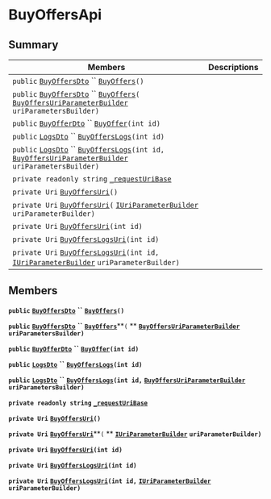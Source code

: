 # BuyOffersApi

## Summary

| Members                                                                                                                                                                                                                                                                                                                                                                                           | Descriptions |
| ------------------------------------------------------------------------------------------------------------------------------------------------------------------------------------------------------------------------------------------------------------------------------------------------------------------------------------------------------------------------------------------------- | ------------ |
| `public` [`BuyOffersDto`](AtomicMarketApiClient--BuyOffers--BuyOffersDto.md) `` [`BuyOffers`](AtomicMarketApiClient--BuyOffers--BuyOffersApi.md#class\_atomic\_market\_api\_client\_1\_1\_buy\_offers\_1\_1\_buy\_offers\_api\_1a0e6b99940a905cfd19485063f9fd0b3a)`()`                                                                                                                            |              |
| `public` [`BuyOffersDto`](AtomicMarketApiClient--BuyOffers--BuyOffersDto.md) `` [`BuyOffers`](AtomicMarketApiClient--BuyOffers--BuyOffersApi.md#class\_atomic\_market\_api\_client\_1\_1\_buy\_offers\_1\_1\_buy\_offers\_api\_1a10d849398ec68f3b4ab532a305338392)`(` [`BuyOffersUriParameterBuilder`](AtomicMarketApiClient--BuyOffers--BuyOffersUriParameterBuilder.md) `uriParametersBuilder)` |              |
| `public` [`BuyOfferDto`](AtomicMarketApiClient--BuyOffers--BuyOfferDto.md) `` [`BuyOffer`](AtomicMarketApiClient--BuyOffers--BuyOffersApi.md#class\_atomic\_market\_api\_client\_1\_1\_buy\_offers\_1\_1\_buy\_offers\_api\_1a93bddeca4f54c498859c1971d6e1e880)`(int id)`                                                                                                                         |              |
| `public` [`LogsDto`](AtomicMarketApiClient--LogsDto.md) `` [`BuyOffersLogs`](AtomicMarketApiClient--BuyOffers--BuyOffersApi.md#class\_atomic\_market\_api\_client\_1\_1\_buy\_offers\_1\_1\_buy\_offers\_api\_1a34728ea9bf4b7355eaeb587ab801b9ad)`(int id)`                                                                                                                                       |              |
| `public` [`LogsDto`](AtomicMarketApiClient--LogsDto.md) `` [`BuyOffersLogs`](AtomicMarketApiClient--BuyOffers--BuyOffersApi.md#class\_atomic\_market\_api\_client\_1\_1\_buy\_offers\_1\_1\_buy\_offers\_api\_1a87428b414e7c5c121c4a674044092edd)`(int id,` [`BuyOffersUriParameterBuilder`](AtomicMarketApiClient--BuyOffers--BuyOffersUriParameterBuilder.md) `uriParametersBuilder)`           |              |
| `private readonly string` [`_requestUriBase`](AtomicMarketApiClient--BuyOffers--BuyOffersApi.md#class\_atomic\_market\_api\_client\_1\_1\_buy\_offers\_1\_1\_buy\_offers\_api\_1a1854c4909a1013a684af16fb52e8a387)                                                                                                                                                                                |              |
| `private Uri` [`BuyOffersUri`](AtomicMarketApiClient--BuyOffers--BuyOffersApi.md#class\_atomic\_market\_api\_client\_1\_1\_buy\_offers\_1\_1\_buy\_offers\_api\_1a77184baf47cda5ecb4754ef80463e995)`()`                                                                                                                                                                                           |              |
| `private Uri` [`BuyOffersUri`](AtomicMarketApiClient--BuyOffers--BuyOffersApi.md#class\_atomic\_market\_api\_client\_1\_1\_buy\_offers\_1\_1\_buy\_offers\_api\_1a5659174e3eb65e6307a8c9729c3f4eb4)`(` [`IUriParameterBuilder`](AtomicMarketApiClient--Core.md) `uriParameterBuilder)`                                                                                                            |              |
| `private Uri` [`BuyOffersUri`](AtomicMarketApiClient--BuyOffers--BuyOffersApi.md#class\_atomic\_market\_api\_client\_1\_1\_buy\_offers\_1\_1\_buy\_offers\_api\_1a388a01bee41055f5cccdf8764e5d62e5)`(int id)`                                                                                                                                                                                     |              |
| `private Uri` [`BuyOffersLogsUri`](AtomicMarketApiClient--BuyOffers--BuyOffersApi.md#class\_atomic\_market\_api\_client\_1\_1\_buy\_offers\_1\_1\_buy\_offers\_api\_1a7076f6e8b7ec4dabaa498a2d2d01b54b)`(int id)`                                                                                                                                                                                 |              |
| `private Uri` [`BuyOffersLogsUri`](AtomicMarketApiClient--BuyOffers--BuyOffersApi.md#class\_atomic\_market\_api\_client\_1\_1\_buy\_offers\_1\_1\_buy\_offers\_api\_1a7ed3e53878f5d4cddbd4793a0e3cafda)`(int id,` [`IUriParameterBuilder`](AtomicMarketApiClient--Core.md) `uriParameterBuilder)`                                                                                                 |              |

## Members

**`public`** [**`BuyOffersDto`**](AtomicMarketApiClient--BuyOffers--BuyOffersDto.md) **``** [**`BuyOffers`**](AtomicMarketApiClient--BuyOffers--BuyOffersApi.md#class\_atomic\_market\_api\_client\_1\_1\_buy\_offers\_1\_1\_buy\_offers\_api\_1a0e6b99940a905cfd19485063f9fd0b3a)**`()`**

**`public`** [**`BuyOffersDto`**](AtomicMarketApiClient--BuyOffers--BuyOffersDto.md) **``** [**`BuyOffers`**](AtomicMarketApiClient--BuyOffers--BuyOffersApi.md#class\_atomic\_market\_api\_client\_1\_1\_buy\_offers\_1\_1\_buy\_offers\_api\_1a10d849398ec68f3b4ab532a305338392)**`(` ** [**`BuyOffersUriParameterBuilder`**](AtomicMarketApiClient--BuyOffers--BuyOffersUriParameterBuilder.md) **`uriParametersBuilder)`**

**`public`** [**`BuyOfferDto`**](AtomicMarketApiClient--BuyOffers--BuyOfferDto.md) **``** [**`BuyOffer`**](AtomicMarketApiClient--BuyOffers--BuyOffersApi.md#class\_atomic\_market\_api\_client\_1\_1\_buy\_offers\_1\_1\_buy\_offers\_api\_1a93bddeca4f54c498859c1971d6e1e880)**`(int id)`**

**`public`** [**`LogsDto`**](AtomicMarketApiClient--LogsDto.md) **``** [**`BuyOffersLogs`**](AtomicMarketApiClient--BuyOffers--BuyOffersApi.md#class\_atomic\_market\_api\_client\_1\_1\_buy\_offers\_1\_1\_buy\_offers\_api\_1a34728ea9bf4b7355eaeb587ab801b9ad)**`(int id)`**

**`public`** [**`LogsDto`**](AtomicMarketApiClient--LogsDto.md) **``** [**`BuyOffersLogs`**](AtomicMarketApiClient--BuyOffers--BuyOffersApi.md#class\_atomic\_market\_api\_client\_1\_1\_buy\_offers\_1\_1\_buy\_offers\_api\_1a87428b414e7c5c121c4a674044092edd)**`(int id,`** [**`BuyOffersUriParameterBuilder`**](AtomicMarketApiClient--BuyOffers--BuyOffersUriParameterBuilder.md) **`uriParametersBuilder)`**

**`private readonly string`** [**`_requestUriBase`**](AtomicMarketApiClient--BuyOffers--BuyOffersApi.md#class\_atomic\_market\_api\_client\_1\_1\_buy\_offers\_1\_1\_buy\_offers\_api\_1a1854c4909a1013a684af16fb52e8a387)

**`private Uri`** [**`BuyOffersUri`**](AtomicMarketApiClient--BuyOffers--BuyOffersApi.md#class\_atomic\_market\_api\_client\_1\_1\_buy\_offers\_1\_1\_buy\_offers\_api\_1a77184baf47cda5ecb4754ef80463e995)**`()`**

**`private Uri`** [**`BuyOffersUri`**](AtomicMarketApiClient--BuyOffers--BuyOffersApi.md#class\_atomic\_market\_api\_client\_1\_1\_buy\_offers\_1\_1\_buy\_offers\_api\_1a5659174e3eb65e6307a8c9729c3f4eb4)**`(` ** [**`IUriParameterBuilder`**](AtomicMarketApiClient--Core.md) **`uriParameterBuilder)`**

**`private Uri`** [**`BuyOffersUri`**](AtomicMarketApiClient--BuyOffers--BuyOffersApi.md#class\_atomic\_market\_api\_client\_1\_1\_buy\_offers\_1\_1\_buy\_offers\_api\_1a388a01bee41055f5cccdf8764e5d62e5)**`(int id)`**

**`private Uri`** [**`BuyOffersLogsUri`**](AtomicMarketApiClient--BuyOffers--BuyOffersApi.md#class\_atomic\_market\_api\_client\_1\_1\_buy\_offers\_1\_1\_buy\_offers\_api\_1a7076f6e8b7ec4dabaa498a2d2d01b54b)**`(int id)`**

**`private Uri`** [**`BuyOffersLogsUri`**](AtomicMarketApiClient--BuyOffers--BuyOffersApi.md#class\_atomic\_market\_api\_client\_1\_1\_buy\_offers\_1\_1\_buy\_offers\_api\_1a7ed3e53878f5d4cddbd4793a0e3cafda)**`(int id,`** [**`IUriParameterBuilder`**](AtomicMarketApiClient--Core.md) **`uriParameterBuilder)`**
